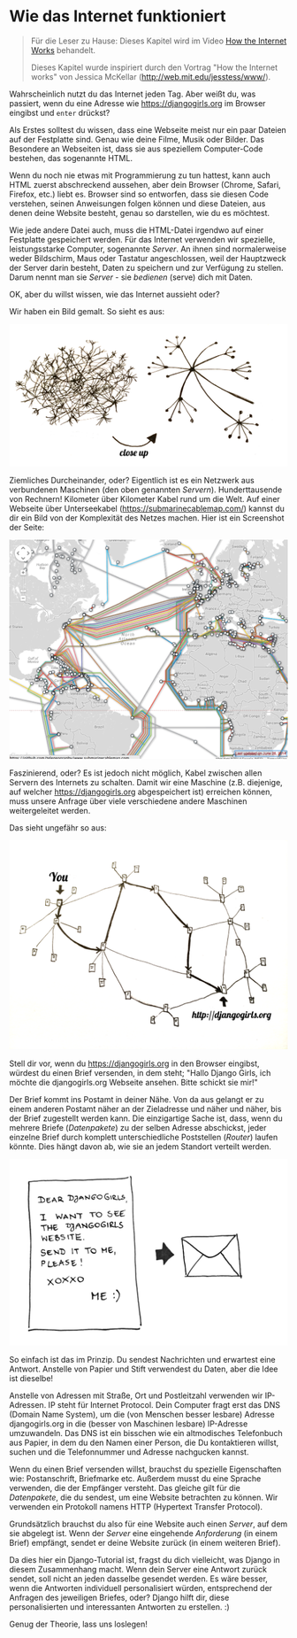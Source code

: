 # Wie das Internet funktioniert

> Für die Leser zu Hause: Dieses Kapitel wird im Video [How the Internet Works](https://www.youtube.com/watch?v=oM9yAA09wdc) behandelt.
> 
> Dieses Kapitel wurde inspiriert durch den Vortrag "How the Internet works" von Jessica McKellar (http://web.mit.edu/jesstess/www/).

Wahrscheinlich nutzt du das Internet jeden Tag. Aber weißt du, was passiert, wenn du eine Adresse wie https://djangogirls.org im Browser eingibst und `enter` drückst?

Als Erstes solltest du wissen, dass eine Webseite meist nur ein paar Dateien auf der Festplatte sind. Genau wie deine Filme, Musik oder Bilder. Das Besondere an Webseiten ist, dass sie aus speziellem Computer-Code bestehen, das sogenannte HTML.

Wenn du noch nie etwas mit Programmierung zu tun hattest, kann auch HTML zuerst abschreckend aussehen, aber dein Browser (Chrome, Safari, Firefox, etc.) liebt es. Browser sind so entworfen, dass sie diesen Code verstehen, seinen Anweisungen folgen können und diese Dateien, aus denen deine Website besteht, genau so darstellen, wie du es möchtest.

Wie jede andere Datei auch, muss die HTML-Datei irgendwo auf einer Festplatte gespeichert werden. Für das Internet verwenden wir spezielle, leistungsstarke Computer, sogenannte *Server*. An ihnen sind normalerweise weder Bildschirm, Maus oder Tastatur angeschlossen, weil der Hauptzweck der Server darin besteht, Daten zu speichern und zur Verfügung zu stellen. Darum nennt man sie *Server* - sie *bedienen* (serve) dich mit Daten.

OK, aber du willst wissen, wie das Internet aussieht oder?

Wir haben ein Bild gemalt. So sieht es aus:

![Abbildung 1.1](images/internet_1.png)

Ziemliches Durcheinander, oder? Eigentlich ist es ein Netzwerk aus verbundenen Maschinen (den oben genannten *Servern*). Hunderttausende von Rechnern! Kilometer über Kilometer Kabel rund um die Welt. Auf einer Webseite über Unterseekabel (https://submarinecablemap.com/) kannst du dir ein Bild von der Komplexität des Netzes machen. Hier ist ein Screenshot der Seite:

![Abbildung 1.2](images/internet_3.png)

Faszinierend, oder? Es ist jedoch nicht möglich, Kabel zwischen allen Servern des Internets zu schalten. Damit wir eine Maschine (z.B. diejenige, auf welcher https://djangogirls.org abgespeichert ist) erreichen können, muss unsere Anfrage über viele verschiedene andere Maschinen weitergeleitet werden.

Das sieht ungefähr so aus:

![Abbildung 1.3](images/internet_2.png)

Stell dir vor, wenn du https://djangogirls.org in den Browser eingibst, würdest du einen Brief versenden, in dem steht; "Hallo Django Girls, ich möchte die djangogirls.org Webseite ansehen. Bitte schickt sie mir!"

Der Brief kommt ins Postamt in deiner Nähe. Von da aus gelangt er zu einem anderen Postamt näher an der Zieladresse und näher und näher, bis der Brief zugestellt werden kann. Die einzigartige Sache ist, dass, wenn du mehrere Briefe (*Datenpakete*) zu der selben Adresse abschickst, jeder einzelne Brief durch komplett unterschiedliche Poststellen (*Router*) laufen könnte. Dies hängt davon ab, wie sie an jedem Standort verteilt werden.

![Abbildung 1.4](images/internet_4.png)

So einfach ist das im Prinzip. Du sendest Nachrichten und erwartest eine Antwort. Anstelle von Papier und Stift verwendest du Daten, aber die Idee ist dieselbe!

Anstelle von Adressen mit Straße, Ort und Postleitzahl verwenden wir IP-Adressen. IP steht für Internet Protocol. Dein Computer fragt erst das DNS (Domain Name System), um die (von Menschen besser lesbare) Adresse djangogirls.org in die (besser von Maschinen lesbare) IP-Adresse umzuwandeln. Das DNS ist ein bisschen wie ein altmodisches Telefonbuch aus Papier, in dem du den Namen einer Person, die Du kontaktieren willst, suchen und die Telefonnummer und Adresse nachgucken kannst.

Wenn du einen Brief versenden willst, brauchst du spezielle Eigenschaften wie: Postanschrift, Briefmarke etc. Außerdem musst du eine Sprache verwenden, die der Empfänger versteht. Das gleiche gilt für die *Datenpakete*, die du sendest, um eine Website betrachten zu können. Wir verwenden ein Protokoll namens HTTP (Hypertext Transfer Protocol).

Grundsätzlich brauchst du also für eine Website auch einen *Server*, auf dem sie abgelegt ist. Wenn der *Server* eine eingehende *Anforderung* (in einem Brief) empfängt, sendet er deine Website zurück (in einem weiteren Brief).

Da dies hier ein Django-Tutorial ist, fragst du dich vielleicht, was Django in diesem Zusammenhang macht. Wenn dein Server eine Antwort zurück sendet, soll nicht an jeden dasselbe gesendet werden. Es wäre besser, wenn die Antworten individuell personalisiert würden, entsprechend der Anfragen des jeweiligen Briefes, oder? Django hilft dir, diese personalisierten und interessanten Antworten zu erstellen. :)

Genug der Theorie, lass uns loslegen!